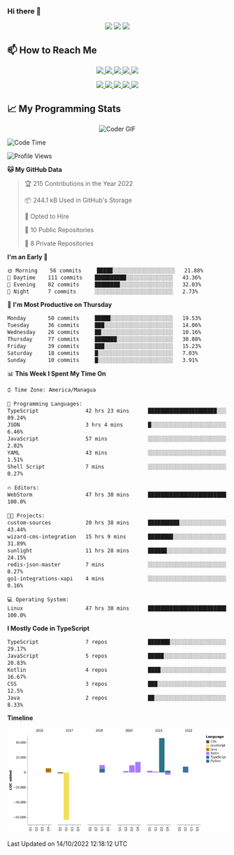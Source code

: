 ### Hi there 👋

<!--
**DevKenny/DevKenny** is a ✨ _special_ ✨ repository because its `README.md` (this file) appears on your GitHub profile.

Here are some ideas to get you started:

- 🔭 I’m currently working on ...
- 🌱 I’m currently learning ...
- 👯 I’m looking to collaborate on ...
- 🤔 I’m looking for help with ...
- 💬 Ask me about ...
- 📫 How to reach me: ...
- 😄 Pronouns: ...
- ⚡ Fun fact: ...
-->

<p align = "center">
  <img src="https://github-readme-stats.vercel.app/api?username=DevKenny&count_private=true&show_icons=true&theme=graywhite&line_height=30&hide_border=true">
  <img src="https://github-readme-stats.vercel.app/api/top-langs/?username=DevKenny&hide=html,css&theme=graywhite&hide_border=true">
  <img src="https://github-profile-summary-cards.vercel.app/api/cards/profile-details?username=DevKenny&theme=vue">
</p>

## 📫 How to Reach Me

<p align="center">
 <a href="https://devkenny.github.io">
  <img src="https://img.shields.io/badge/DevKenny-%23206A5D.svg?&style=for-the-badge&logo=jquery&logoColor=white" />
 </a>

 <a href="https://www.linkedin.com/in/hreal92">
  <img src="https://img.shields.io/badge/connect-%230077B5.svg?&style=for-the-badge&logo=linkedin&logoColor=white" />
 </a>

 <a href="https://join.skype.com/invite/IQ6gVADlpBSM">
  <img src="https://img.shields.io/badge/chat-%2300AFF0.svg?&style=for-the-badge&logo=skype&logoColor=white" />
 </a>

 <a href="mailto:realherrold@gmail.com">
  <img src="https://img.shields.io/badge/email-%23C14438.svg?&style=for-the-badge&logo=Gmail&logoColor=white" />
 </a>

 <a href="https://wa.me/50589517503">
  <img src="https://img.shields.io/badge/Whatsapp-%2300BFA5.svg?&style=for-the-badge&logo=Whatsapp&logoColor=white" />
 </a>
</p>

<p align="center">
  <a href="#">
    <img src="https://badges.pufler.dev/visits/DevKenny/DevKenny?style=flat-square&color=green&logo=github">
  </a>
  <a href="#">
    <img src="https://badges.pufler.dev/years/DevKenny?style=flat-square&color=green&logo=github">
  </a>
  <a href="#">
    <img src="https://badges.pufler.dev/repos/DevKenny?style=flat-square&color=green&logo=github">
  </a>
  <a href="#">
    <img src="https://badges.pufler.dev/gists/DevKenny?style=flat-square&color=green&logo=github">
  </a>
  <a href="#">
    <img src="https://badges.pufler.dev/commits/monthly/DevKenny?style=flat-square&color=green&logo=github">
  </a>
</p>

## 📈 My Programming Stats

<p align="center">
 <img src="https://www.mygo.ge/uploads/blog/1584023795.jpg" alt="Coder GIF" style="max-width:500px">
</p>

<!--START_SECTION:waka-->
![Code Time](http://img.shields.io/badge/Code%20Time-4%2C407%20hrs%201%20min-blue)

![Profile Views](http://img.shields.io/badge/Profile%20Views-0-blue)

**🐱 My GitHub Data** 

> 🏆 215 Contributions in the Year 2022
 > 
> 📦 244.1 kB Used in GitHub's Storage 
 > 
> 💼 Opted to Hire
 > 
> 📜 10 Public Repositories 
 > 
> 🔑 8 Private Repositories  
 > 
**I'm an Early 🐤** 

```text
🌞 Morning    56 commits     █████░░░░░░░░░░░░░░░░░░░░   21.88% 
🌆 Daytime    111 commits    ██████████░░░░░░░░░░░░░░░   43.36% 
🌃 Evening    82 commits     ████████░░░░░░░░░░░░░░░░░   32.03% 
🌙 Night      7 commits      ░░░░░░░░░░░░░░░░░░░░░░░░░   2.73%

```
📅 **I'm Most Productive on Thursday** 

```text
Monday       50 commits     █████░░░░░░░░░░░░░░░░░░░░   19.53% 
Tuesday      36 commits     ███░░░░░░░░░░░░░░░░░░░░░░   14.06% 
Wednesday    26 commits     ██░░░░░░░░░░░░░░░░░░░░░░░   10.16% 
Thursday     77 commits     ███████░░░░░░░░░░░░░░░░░░   30.08% 
Friday       39 commits     ███░░░░░░░░░░░░░░░░░░░░░░   15.23% 
Saturday     18 commits     █░░░░░░░░░░░░░░░░░░░░░░░░   7.03% 
Sunday       10 commits     █░░░░░░░░░░░░░░░░░░░░░░░░   3.91%

```


📊 **This Week I Spent My Time On** 

```text
⌚︎ Time Zone: America/Managua

💬 Programming Languages: 
TypeScript               42 hrs 23 mins      ██████████████████████░░░   89.24% 
JSON                     3 hrs 4 mins        █░░░░░░░░░░░░░░░░░░░░░░░░   6.46% 
JavaScript               57 mins             ░░░░░░░░░░░░░░░░░░░░░░░░░   2.02% 
YAML                     43 mins             ░░░░░░░░░░░░░░░░░░░░░░░░░   1.51% 
Shell Script             7 mins              ░░░░░░░░░░░░░░░░░░░░░░░░░   0.27%

🔥 Editors: 
WebStorm                 47 hrs 30 mins      █████████████████████████   100.0%

🐱‍💻 Projects: 
custom-sources           20 hrs 38 mins      ██████████░░░░░░░░░░░░░░░   43.44% 
wizard-cms-integration   15 hrs 9 mins       ████████░░░░░░░░░░░░░░░░░   31.89% 
sunlight                 11 hrs 28 mins      ██████░░░░░░░░░░░░░░░░░░░   24.15% 
redis-json-master        7 mins              ░░░░░░░░░░░░░░░░░░░░░░░░░   0.27% 
go1-integrations-xapi    4 mins              ░░░░░░░░░░░░░░░░░░░░░░░░░   0.16%

💻 Operating System: 
Linux                    47 hrs 30 mins      █████████████████████████   100.0%

```

**I Mostly Code in TypeScript** 

```text
TypeScript               7 repos             ███████░░░░░░░░░░░░░░░░░░   29.17% 
JavaScript               5 repos             █████░░░░░░░░░░░░░░░░░░░░   20.83% 
Kotlin                   4 repos             ████░░░░░░░░░░░░░░░░░░░░░   16.67% 
CSS                      3 repos             ███░░░░░░░░░░░░░░░░░░░░░░   12.5% 
Java                     2 repos             ██░░░░░░░░░░░░░░░░░░░░░░░   8.33%

```


**Timeline**

![Chart not found](https://raw.githubusercontent.com/DevKenny/DevKenny/main/charts/bar_graph.png) 


 Last Updated on 14/10/2022 12:18:12 UTC
<!--END_SECTION:waka-->

